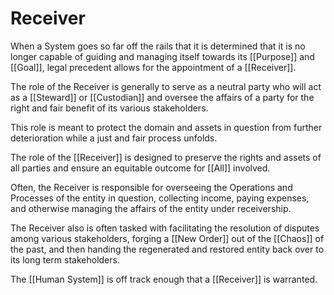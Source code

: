 # Receiver

When a System goes so far off the rails that it is determined that it is no longer capable of guiding and managing itself towards its [[Purpose]] and [[Goal]], legal precedent allows for the appointment of a [[Receiver]]. 

The role of the Receiver is generally to serve as a neutral party who will act as a [[Steward]] or [[Custodian]] and oversee the affairs of a party for the right and fair benefit of its various stakeholders. 

This role is meant to protect the domain and assets in question from further deterioration while a just and fair process unfolds. 

The role of the [[Receiver]] is designed to preserve the rights and assets of all parties and ensure an equitable outcome for [[All]] involved. 

Often, the Receiver is responsible for overseeing the Operations and Processes of the entity in question, collecting income, paying expenses, and otherwise managing the affairs of the entity under receivership. 

The Receiver also is often tasked with facilitating the resolution of disputes among various stakeholders, forging a [[New Order]] out of the [[Chaos]] of the past, and then handing the regenerated and restored entity back over to its long term stakeholders. 

The [[Human System]] is off track enough that a [[Receiver]] is warranted. 